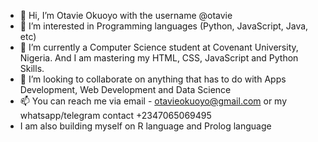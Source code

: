 - 👋 Hi, I’m Otavie Okuoyo with the username @otavie
- 👀 I’m interested in Programming languages (Python, JavaScript, Java, etc)
- 🌱 I’m currently a Computer Science student at Covenant University, Nigeria. And I am mastering my HTML, CSS, JavaScript and Python Skills.
- 💞️ I’m looking to collaborate on anything that has to do with Apps Development, Web Development and Data Science
- 📫 You can reach me via email - otavieokuoyo@gmail.com or my whatsapp/telegram contact +2347065069495
- I am also building myself on R language and Prolog language

<!---
otavie/otavie is a ✨ special ✨ repository because its `README.md` (this file) appears on your GitHub profile.
You can click the Preview link to take a look at your changes.
--->

